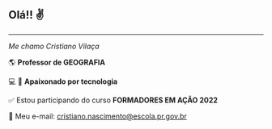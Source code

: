 ## Olá!! :v:
________________________________________________
_Me chamo Cristiano Vilaça_

:earth_americas: **Professor de GEOGRAFIA** 

:computer: :iphone: **Apaixonado por tecnologia**

:white_check_mark: Estou participando do curso **FORMADORES EM AÇÃO 2022**

:e-mail: Meu e-mail: cristiano.nascimento@escola.pr.gov.br
